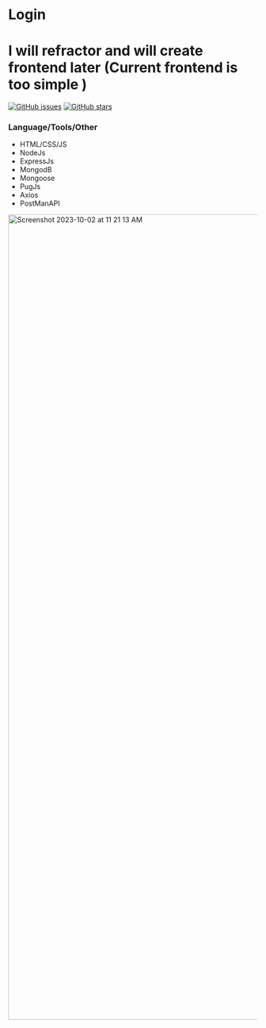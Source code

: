 # Login
<h1> I will refractor and will create frontend later (Current frontend is too simple )</h1>

[![GitHub issues](https://img.shields.io/github/issues/manzil-infinity180/Login)](https://github.com/manzil-infinity180/Login/issues)
[![GitHub stars](https://img.shields.io/github/stars/manzil-infinity180/Login)](https://github.com/manzil-infinity180/Login/stargazers)

<h3>Language/Tools/Other</h3> 

- HTML/CSS/JS
- NodeJs
- ExpressJs
- MongodB
- Mongoose
- PugJs
- Axios
- PostManAPI


<img width="1623" alt="Screenshot 2023-10-02 at 11 21 13 AM" src="https://github.com/manzil-infinity180/Login/assets/119070053/003ed33b-7cb7-4856-a3c9-f524914eb1b1">
